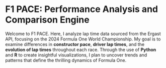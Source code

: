 # F1 PACE: Performance Analysis and Comparison Engine

Welcome to F1 PACE. Here, I analyze lap time data sourced from the
Ergast API, focusing on the 2024 Formula One World Championship. My goal is to
examine differences in **constructor pace**, **driver lap times**, and the
**evolution of lap times** throughout each race. Through the use of **Python** and
**R** to create insightful visualizations, I plan to uncover trends and patterns
that define the thrilling dynamics of Formula One.
